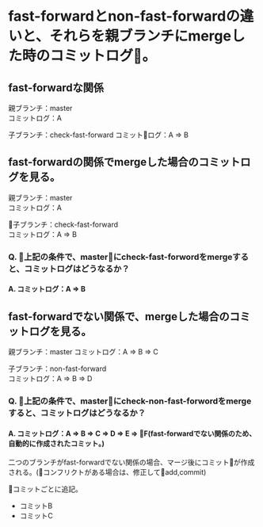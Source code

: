 # fast-forwardとnon-fast-forwardの違いと、それらを親ブランチにmergeした時のコミットログ。

## fast-forwardな関係
親ブランチ：master  
コミットログ：A

子ブランチ：check-fast-forward
コミットログ：A => B

## fast-forwardの関係でmergeした場合のコミットログを見る。
親ブランチ：master  
コミットログ：A

子ブランチ：check-fast-forward  
コミットログ：A => B

### Q. 上記の条件で、masterにcheck-fast-forwordをmergeすると、コミットログはどうなるか？  
#### A. コミットログ：A => B  

## fast-forwardでない関係で、mergeした場合のコミットログを見る。
親ブランチ：master
コミットログ：A => B => C

子ブランチ：non-fast-forward  
コミットログ：A => B => D

### Q. 上記の条件で、masterにcheck-non-fast-forwordをmergeすると、コミットログはどうなるか？  
#### A. コミットログ：A => B => C => D => E => **F**(fast-forwardでない関係のため、自動的に作成されたコミット。)
二つのブランチがfast-forwardでない関係の場合、マージ後にコミットが作成される。(コンフリクトがある場合は、修正してadd,commit)

コミットごとに追記。
- コミットB
- コミットC